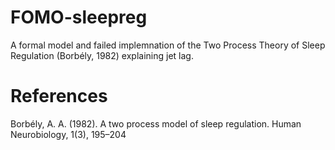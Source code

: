 # FOMO-sleepreg
A formal model and failed implemnation of the Two Process Theory of Sleep Regulation (Borbély, 1982) explaining jet lag.

# References
Borbély, A. A. (1982). A two process model of sleep regulation. Human Neurobiology, 1(3), 195–204